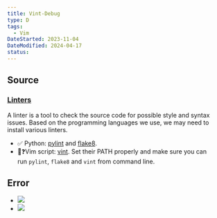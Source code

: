 ```yaml
---
title: Vint-Debug
type: D
tags:
  - Vim
DateStarted: 2023-11-04
DateModified: 2024-04-17
status: 
---
```


## Source

### [Linters](https://github.com/jdhao/nvim-config/tree/master/docs#linters)

A linter is a tool to check the source code for possible style and syntax issues. Based on the programming languages we use, we may need to install various linters.

- ✅ Python: [pylint](https://github.com/PyCQA/pylint) and [flake8](https://github.com/PyCQA/flake8).
- 🐛❓Vim script: [vint](https://github.com/Kuniwak/vint).
  Set their PATH properly and make sure you can run `pylint`, `flake8` and `vint` from command line.

## Error

- ![](https://cdn.jsdelivr.net/gh/jenniferwonder/bimg/full-stack/Vint-Debug.png)
- ![](https://cdn.jsdelivr.net/gh/jenniferwonder/bimg/full-stack/Vint-Debug-1.png)
